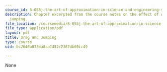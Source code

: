 ```yaml
---
course_id: 6-055j-the-art-of-approximation-in-science-and-engineering-spring-2008
description: Chapter excerpted from the course notes on the effect of drag on fleas
  jumping.
file_location: /coursemedia/6-055j-the-art-of-approximation-in-science-and-engineering-spring-2008/bc2646a835ea0aa1432c2367db60cc49_mar03.pdf
file_type: application/pdf
layout: pdf
title: Drag and Jumping
type: course
uid: bc2646a835ea0aa1432c2367db60cc49

---
```

None